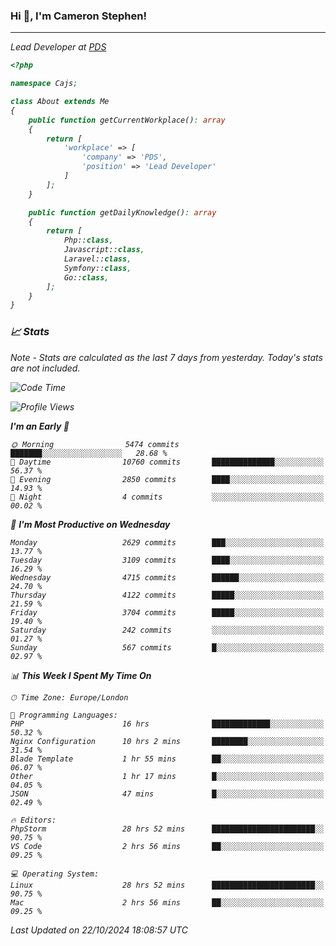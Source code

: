 ### Hi 👋, I'm Cameron Stephen!
<hr>
<p><em>Lead Developer at <a href="https://prindatasolutions.co.uk">PDS</a></p>


```php
<?php

namespace Cajs;

class About extends Me
{
    public function getCurrentWorkplace(): array
    {
        return [
            'workplace' => [
                'company' => 'PDS',
                'position' => 'Lead Developer'
            ]
        ];
    }

    public function getDailyKnowledge(): array
    {
        return [
            Php::class,
            Javascript::class,
            Laravel::class,
            Symfony::class,
            Go::class,
        ];
    }
}
```

### 📈 Stats
<p><em>Note - Stats are calculated as the last 7 days from yesterday. Today's stats are not included.</em></p>


<!--START_SECTION:waka-->
![Code Time](http://img.shields.io/badge/Code%20Time-4%2C032%20hrs%2034%20mins-blue)

![Profile Views](http://img.shields.io/badge/Profile%20Views-0-blue)

**I'm an Early 🐤** 

```text
🌞 Morning                5474 commits        ███████░░░░░░░░░░░░░░░░░░   28.68 % 
🌆 Daytime                10760 commits       ██████████████░░░░░░░░░░░   56.37 % 
🌃 Evening                2850 commits        ████░░░░░░░░░░░░░░░░░░░░░   14.93 % 
🌙 Night                  4 commits           ░░░░░░░░░░░░░░░░░░░░░░░░░   00.02 % 
```
📅 **I'm Most Productive on Wednesday** 

```text
Monday                   2629 commits        ███░░░░░░░░░░░░░░░░░░░░░░   13.77 % 
Tuesday                  3109 commits        ████░░░░░░░░░░░░░░░░░░░░░   16.29 % 
Wednesday                4715 commits        ██████░░░░░░░░░░░░░░░░░░░   24.70 % 
Thursday                 4122 commits        █████░░░░░░░░░░░░░░░░░░░░   21.59 % 
Friday                   3704 commits        █████░░░░░░░░░░░░░░░░░░░░   19.40 % 
Saturday                 242 commits         ░░░░░░░░░░░░░░░░░░░░░░░░░   01.27 % 
Sunday                   567 commits         █░░░░░░░░░░░░░░░░░░░░░░░░   02.97 % 
```


📊 **This Week I Spent My Time On** 

```text
🕑︎ Time Zone: Europe/London

💬 Programming Languages: 
PHP                      16 hrs              █████████████░░░░░░░░░░░░   50.32 % 
Nginx Configuration      10 hrs 2 mins       ████████░░░░░░░░░░░░░░░░░   31.54 % 
Blade Template           1 hr 55 mins        ██░░░░░░░░░░░░░░░░░░░░░░░   06.07 % 
Other                    1 hr 17 mins        █░░░░░░░░░░░░░░░░░░░░░░░░   04.05 % 
JSON                     47 mins             █░░░░░░░░░░░░░░░░░░░░░░░░   02.49 % 

🔥 Editors: 
PhpStorm                 28 hrs 52 mins      ███████████████████████░░   90.75 % 
VS Code                  2 hrs 56 mins       ██░░░░░░░░░░░░░░░░░░░░░░░   09.25 % 

💻 Operating System: 
Linux                    28 hrs 52 mins      ███████████████████████░░   90.75 % 
Mac                      2 hrs 56 mins       ██░░░░░░░░░░░░░░░░░░░░░░░   09.25 % 
```


 Last Updated on 22/10/2024 18:08:57 UTC
<!--END_SECTION:waka-->
